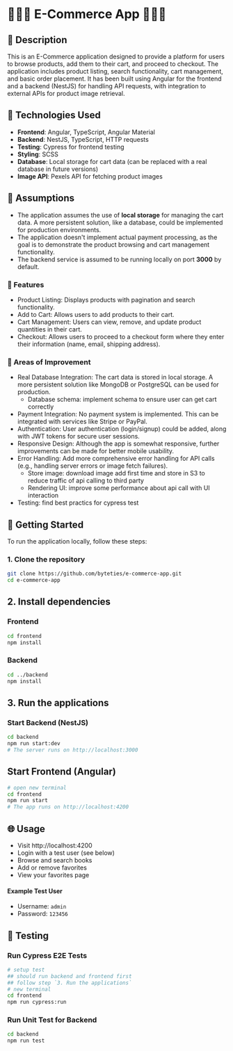 # 🚀🚀🚀 E-Commerce App 🚀🚀🚀

## 📄 Description

This is an E-Commerce application designed to provide a platform for users to browse products, add them to their cart, and proceed to checkout. The application includes product listing, search functionality, cart management, and basic order placement. It has been built using Angular for the frontend and a backend (NestJS) for handling API requests, with integration to external APIs for product image retrieval.

## 📄 Technologies Used

- **Frontend**: Angular, TypeScript, Angular Material
- **Backend**: NestJS, TypeScript, HTTP requests
- **Testing**: Cypress for frontend testing
- **Styling**: SCSS
- **Database**: Local storage for cart data (can be replaced with a real database in future versions)
- **Image API**: Pexels API for fetching product images

## 📝 Assumptions

- The application assumes the use of **local storage** for managing the cart data. A more persistent solution, like a database, could be implemented for production environments.
- The application doesn't implement actual payment processing, as the goal is to demonstrate the product browsing and cart management functionality.
- The backend service is assumed to be running locally on port **3000** by default.


### 📝 Features
- Product Listing: Displays products with pagination and search functionality.
- Add to Cart: Allows users to add products to their cart.
- Cart Management: Users can view, remove, and update product quantities in their cart.
- Checkout: Allows users to proceed to a checkout form where they enter their information (name, email, shipping address).

### 📝 Areas of Improvement
- Real Database Integration: The cart data is stored in local storage. A more persistent solution like MongoDB or PostgreSQL can be used for production.
    - Database schema: implement schema to ensure user can get cart correctly
- Payment Integration: No payment system is implemented. This can be integrated with services like Stripe or PayPal.
- Authentication: User authentication (login/signup) could be added, along with JWT tokens for secure user sessions.
- Responsive Design: Although the app is somewhat responsive, further improvements can be made for better mobile usability.
- Error Handling: Add more comprehensive error handling for API calls (e.g., handling server errors or image fetch failures).
    - Store image: download image add first time and store in S3 to reduce traffic of api calling to third party
    - Rendering UI: improve some performance about api call with UI interaction 
- Testing: find best practics for cypress test 

## 🚀 Getting Started

To run the application locally, follow these steps:

### 1. **Clone the repository**

```bash
git clone https://github.com/byteties/e-commerce-app.git
cd e-commerce-app
```

## 2. Install dependencies
### Frontend
```bash
cd frontend
npm install
```
### Backend
```bash
cd ../backend
npm install
```

##  3. Run the applications
### Start Backend (NestJS)
```bash
cd backend
npm run start:dev
# The server runs on http://localhost:3000
```
## Start Frontend (Angular)
```bash
# open new terminal
cd frontend
npm run start
# The app runs on http://localhost:4200
```

## 🌐 Usage

- Visit http://localhost:4200
- Login with a test user (see below)
- Browse and search books
- Add or remove favorites
- View your favorites page

#### Example Test User
- Username: `admin`
- Password: `123456`

## 🧪 Testing
### Run Cypress E2E Tests
```bash
# setup test
## should run backend and frontend first
## follow step `3. Run the applications`
# new terminal
cd frontend
npm run cypress:run
```
### Run Unit Test for Backend
```bash
cd backend
npm run test
```